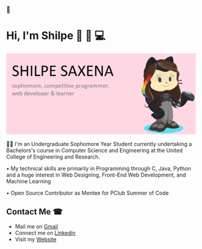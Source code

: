 ### 👋


# Hi, I'm Shilpe 👋 👩 💻
<img src="https://github.com/shilpe26/shilpe26/blob/master/shilpe's%20image.png">


👩‍🎓 I'm an Undergraduate Sophomore Year Student currently undertaking a Bachelors's course in Computer Science and Engineering at the United College of Engineering and Research. 

• My technical skills are primarily in Programming through C, Java, Python and a huge interest in Web Designing, Front-End Web Development, and Machine Learning

• Open Source Contributor as Mentee for PClub Summer of Code

## Contact Me ☎
 - Mail me on [Gmail](mailto:shilpecsaxena9098@gmail.com)
 - Connect me on [Linkedin](https://www.linkedin.com/in/shilpe-saxena-heartly-winner/)
 - Visit my [Website](https://github.com/shilpe26)
